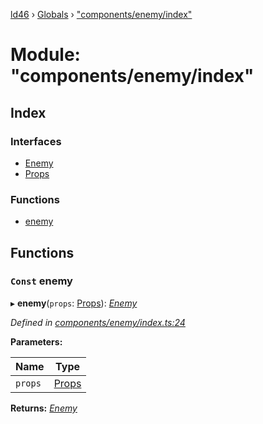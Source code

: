 [ld46](../README.md) › [Globals](../globals.md) › ["components/enemy/index"](_components_enemy_index_.md)

# Module: "components/enemy/index"

## Index

### Interfaces

* [Enemy](../interfaces/_components_enemy_index_.enemy.md)
* [Props](../interfaces/_components_enemy_index_.props.md)

### Functions

* [enemy](_components_enemy_index_.md#const-enemy)

## Functions

### `Const` enemy

▸ **enemy**(`props`: [Props](../interfaces/_components_background_index_.props.md)): *[Enemy](../interfaces/_components_enemy_index_.enemy.md)*

*Defined in [components/enemy/index.ts:24](https://github.com/jrod-disco/ld46-keepalive/blob/0d14d56/src/components/enemy/index.ts#L24)*

**Parameters:**

Name | Type |
------ | ------ |
`props` | [Props](../interfaces/_components_background_index_.props.md) |

**Returns:** *[Enemy](../interfaces/_components_enemy_index_.enemy.md)*
